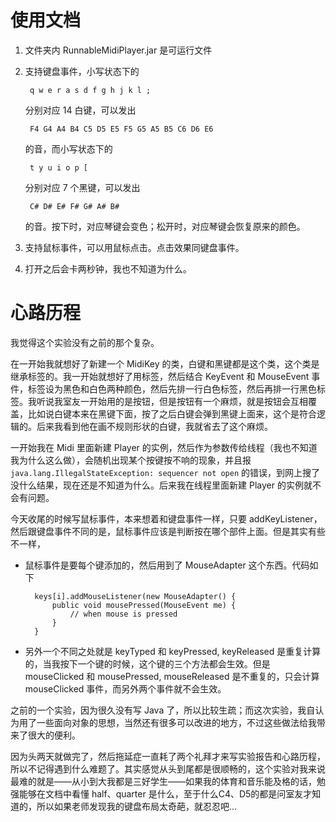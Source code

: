 # 使用文档

1. 文件夹内 RunnableMidiPlayer.jar 是可运行文件
2. 支持键盘事件，小写状态下的
		
		q w e r a s d f g h j k l ; 
	分别对应 14 白键，可以发出 
	
		F4 G4 A4 B4 C5 D5 E5 F5 G5 A5 B5 C6 D6 E6
	的音，而小写状态下的 
		
		t y u i o p [
	分别对应 7 个黑键，可以发出
	
		C# D# E# F# G# A# B#
	的音。按下时，对应琴键会变色；松开时，对应琴键会恢复原来的颜色。
3. 支持鼠标事件，可以用鼠标点击。点击效果同键盘事件。
4. 打开之后会卡两秒钟，我也不知道为什么。


# 心路历程

我觉得这个实验没有之前的那个复杂。

在一开始我就想好了新建一个 MidiKey 的类，白键和黑键都是这个类，这个类是继承标签的。我一开始就想好了用标签，然后结合 KeyEvent 和 MouseEvent 事件，标签设为黑色和白色两种颜色，然后先排一行白色标签，然后再排一行黑色标签。我听说我室友一开始用的是按钮，但是按钮有一个麻烦，就是按钮会互相覆盖，比如说白键本来在黑键下面，按了之后白键会弹到黑键上面来，这个是符合逻辑的。后来我看到他在画不规则形状的白键，我就省去了这个麻烦。

一开始我在 Midi 里面新建 Player 的实例，然后作为参数传给线程（我也不知道我为什么这么做），会随机出现某个按键按不响的现象，并且报 `java.lang.IllegalStateException: sequencer not open` 的错误，到网上搜了没什么结果，现在还是不知道为什么。后来我在线程里面新建 Player  的实例就不会有问题。

今天收尾的时候写鼠标事件，本来想着和键盘事件一样，只要 addKeyListener，然后跟键盘事件不同的是，鼠标事件应该是判断按在哪个部件上面。但是其实有些不一样，

* 鼠标事件是要每个键添加的，然后用到了 MouseAdapter 这个东西。代码如下


		keys[i].addMouseListener(new MouseAdapter() {
			public void mousePressed(MouseEvent me) {
				// when mouse is pressed
			}
		}

* 另外一个不同之处就是 keyTyped 和 keyPressed, keyReleased 是重复计算的，当我按下一个键的时候，这个键的三个方法都会生效。但是 mouseClicked 和 mousePressed, mouseReleased 是不重复的，只会计算 mouseClicked 事件，而另外两个事件就不会生效。

之前的一个实验，因为很久没有写 Java 了，所以比较生疏；而这次实验，我自认为用了一些面向对象的思想，当然还有很多可以改进的地方，不过这些做法给我带来了很大的便利。


因为头两天就做完了，然后拖延症一直耗了两个礼拜才来写实验报告和心路历程，所以不记得遇到什么难题了。其实感觉从头到尾都是很顺畅的，这个实验对我来说最难的就是——从小到大我都是三好学生——如果我的体育和音乐能及格的话，勉强能够在文档中看懂 half、quarter 是什么，至于什么C4、D5的都是问室友才知道的，所以如果老师发现我的键盘布局太奇葩，就忍忍吧…